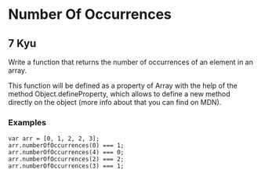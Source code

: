 # Number Of Occurrences
## 7 Kyu

Write a function that returns the number of occurrences of an element in an array.

This function will be defined as a property of Array with the help of the method Object.defineProperty, which allows to define a new method directly on the object (more info about that you can find on MDN).

### Examples
```
var arr = [0, 1, 2, 2, 3];
arr.numberOfOccurrences(0) === 1;
arr.numberOfOccurrences(4) === 0;
arr.numberOfOccurrences(2) === 2;
arr.numberOfOccurrences(3) === 1;
```
